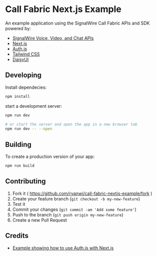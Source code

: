 # Call Fabric Next.js Example

An example application using the SignalWire Call Fabric APIs and SDK powered by:

- [SignalWire Voice, Video, and Chat APIs]( https://developer.signalwire.com/)
- [Next.js](https://nextjs.org/)
- [Auth.js](https://authjs.dev/)
- [Tailwind CSS](https://tailwindcss.com/)
- [DaisyUI](https://daisyui.com/)

## Developing

Install dependecies:

```bash
npm install
```

start a development server:

```bash
npm run dev

# or start the server and open the app in a new browser tab
npm run dev -- --open
```

## Building

To create a production version of your app:

```bash
npm run build
```

## Contributing

1. Fork it ( https://github.com/ryanwi/call-fabric-nextjs-example/fork )
2. Create your feature branch (`git checkout -b my-new-feature`)
3. Test it
4. Commit your changes (`git commit -am 'Add some feature'`)
5. Push to the branch (`git push origin my-new-feature`)
6. Create a new Pull Request

## Credits

- [Example showing how to use Auth.js with Next.js](https://next-auth-example.vercel.app/)
